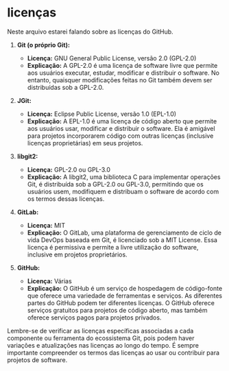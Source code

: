 # licenças

Neste arquivo estarei falando sobre as licenças do GitHub.


1. **Git (o próprio Git):**
   - **Licença:** GNU General Public License, versão 2.0 (GPL-2.0)
   - **Explicação:** A GPL-2.0 é uma licença de software livre que permite aos usuários executar, estudar, modificar e distribuir o software. No entanto, quaisquer modificações feitas no Git também devem ser distribuídas sob a GPL-2.0.


2. **JGit:**
   - **Licença:** Eclipse Public License, versão 1.0 (EPL-1.0)
   - **Explicação:** A EPL-1.0 é uma licença de código aberto que permite aos usuários usar, modificar e distribuir o software. Ela é amigável para projetos incorporarem código com outras licenças (inclusive licenças proprietárias) em seus projetos.


3. **libgit2:**
   - **Licença:** GPL-2.0 ou GPL-3.0
   - **Explicação:** A libgit2, uma biblioteca C para implementar operações Git, é distribuída sob a GPL-2.0 ou GPL-3.0, permitindo que os usuários usem, modifiquem e distribuam o software de acordo com os termos dessas licenças.


4. **GitLab:**
   - **Licença:** MIT
   - **Explicação:** O GitLab, uma plataforma de gerenciamento de ciclo de vida DevOps baseada em Git, é licenciado sob a MIT License. Essa licença é permissiva e permite a livre utilização do software, inclusive em projetos proprietários.


5. **GitHub:**
   - **Licença:** Várias
   - **Explicação:** O GitHub é um serviço de hospedagem de código-fonte que oferece uma variedade de ferramentas e serviços. As diferentes partes do GitHub podem ter diferentes licenças. O GitHub oferece serviços gratuitos para projetos de código aberto, mas também oferece serviços pagos para projetos privados.

Lembre-se de verificar as licenças específicas associadas a cada componente ou ferramenta do ecossistema Git, pois podem haver variações e atualizações nas licenças ao longo do tempo. É sempre importante compreender os termos das licenças ao usar ou contribuir para projetos de software.
